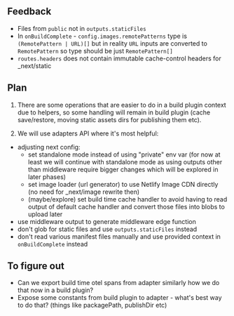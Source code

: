 ## Feedback

- Files from `public` not in `outputs.staticFiles`
- In `onBuildComplete` - `config.images.remotePatterns` type is `(RemotePattern | URL)[]` but in
  reality `URL` inputs are converted to `RemotePattern` so type should be just `RemotePattern[]`
- `routes.headers` does not contain immutable cache-control headers for \_next/static

## Plan

1. There are some operations that are easier to do in a build plugin context due to helpers, so some
   handling will remain in build plugin (cache save/restore, moving static assets dirs for
   publishing them etc).

2. We will use adapters API where it's most helpful:

- adjusting next config:
  - set standalone mode instead of using "private" env var (for now at least we will continue with
    standalone mode as using outputs other than middleware require bigger changes which will be
    explored in later phases)
  - set image loader (url generator) to use Netlify Image CDN directly (no need for \_next/image
    rewrite then)
  - (maybe/explore) set build time cache handler to avoid having to read output of default cache
    handler and convert those files into blobs to upload later
- use middleware output to generate middleware edge function
- don't glob for static files and use `outputs.staticFiles` instead
- don't read various manifest files manually and use provided context in `onBuildComplete` instead

## To figure out

- Can we export build time otel spans from adapter similarly how we do that now in a build plugin?
- Expose some constants from build plugin to adapter - what's best way to do that? (things like
  packagePath, publishDir etc)
